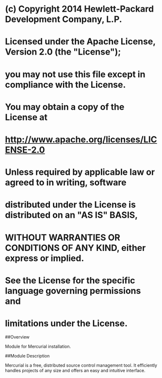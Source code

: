   # (c) Copyright 2014 Hewlett-Packard Development Company, L.P.
  #
  #   Licensed under the Apache License, Version 2.0 (the "License");
  #   you may not use this file except in compliance with the License.
  #   You may obtain a copy of the License at
  #
  #       http://www.apache.org/licenses/LICENSE-2.0
  #
  #   Unless required by applicable law or agreed to in writing, software
  #   distributed under the License is distributed on an "AS IS" BASIS,
  #   WITHOUT WARRANTIES OR CONDITIONS OF ANY KIND, either express or implied.
  #   See the License for the specific language governing permissions and
  #   limitations under the License.

##Overview

Module for Mercurial installation.

##Module Description

Mercurial is a free, distributed source control management tool. It efficiently handles projects of any size and offers an easy and intuitive interface.

